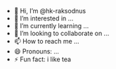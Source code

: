 - 👋 Hi, I’m @hk-raksodnus
- 👀 I’m interested in ...
- 🌱 I’m currently learning ...
- 💞️ I’m looking to collaborate on ...
- 📫 How to reach me ...
- 😄 Pronouns: ...
- ⚡ Fun fact: i like tea

<!---
hk-raksodnus/hk-raksodnus is a ✨ special ✨ repository because its `README.md` (this file) appears on your GitHub profile.
You can click the Preview link to take a look at your changes.
--->
